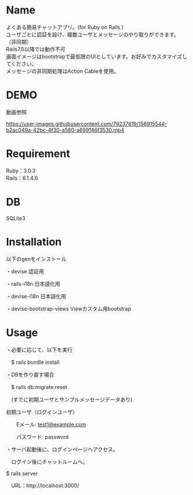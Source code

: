 # Name

よくある簡易チャットアプリ。(for Ruby on Rails )<br/>
ユーザごとに認証を設け、複数ユーザとメッセージのやり取りができます。
（非同期）
<br/>
Rails7.0以降では動作不可
<br/>
画面イメージはbootstrapで最低限のUIとしています。お好みでカスタマイズしてください。
<br/>
メッセージの非同期処理はAction Cableを使用。
# DEMO

動画参照


https://user-images.githubusercontent.com/79237619/156915544-b2ac049a-42bc-4f30-a580-a699146f3530.mp4



# Requirement

Ruby：3.0.3<br/>
Rails：6.1.4.6


# DB

SQLite3


# Installation

以下のgenをインストール

・devise   認証用

・rails-i18n   日本語化用

・devise-i18n  日本語化用

・devise-bootstrap-views    Viewカスタム用bootstrap

# Usage
・必要に応じて、以下を実行

　$ rails bundle install
　
 
・DBを作り直す場合

　$ rails db:migrate:reset
 
　(すでに初期ユーザとサンプルメッセージデータあり)
　
　<br/>
 
   初期ユーザ（ログインユーザ）
 
　　Eメール: test1@example.com
  
　　パスワード: password


・サーバ起動後に、ログインページへアクセス。<br/>

　ログイン後にチャットルームへ。
 
   $ rails server
  
　URL：http://localhost:3000/

